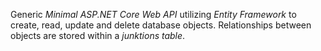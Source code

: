Generic _Minimal ASP.NET Core Web API_ utilizing _Entity Framework_ to create, read, update and delete database objects. Relationships between objects are stored within a _junktions table_.
